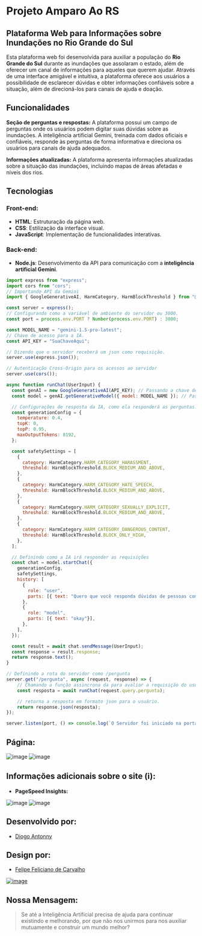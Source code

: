 # Projeto Amparo Ao RS

## Plataforma Web para Informações sobre Inundações no Rio Grande do Sul
Esta plataforma web foi desenvolvida para auxiliar a população do **Rio Grande do Sul** durante as inundações que assolaram o estado, além de oferecer um canal de informações para aqueles que querem ajudar. Através de uma interface amigável e intuitiva, a plataforma oferece aos usuários a possibilidade de esclarecer dúvidas e obter informações confiáveis sobre a situação, além de direcioná-los para canais de ajuda e doação.

## Funcionalidades

**Seção de perguntas e respostas:** A plataforma possui um campo de perguntas onde os usuários podem digitar suas dúvidas sobre as inundações. A inteligência artificial Gemini, treinada com dados oficiais e confiáveis, responde às perguntas de forma informativa e direciona os usuários para canais de ajuda adequados.

**Informações atualizadas:** A plataforma apresenta informações atualizadas sobre a situação das inundações, incluindo mapas de áreas afetadas e níveis dos rios.

## Tecnologias

### Front-end:
- **HTML**: Estruturação da página web.
- **CSS**: Estilização da interface visual.
- **JavaScript**: Implementação de funcionalidades interativas.

### Back-end:
- **Node.js**: Desenvolvimento da API para comunicação com a **inteligência artificial Gemini**.

```js
import express from "express";
import cors from "cors";
// Importando API da Gemini
import { GoogleGenerativeAI, HarmCategory, HarmBlockThreshold } from "@google/generative-ai";

const server = express();
// Configurando como a variável de ambiente do servidor ou 3000.
const port = process.env.PORT ? Number(process.env.PORT) : 3000;

const MODEL_NAME = "gemini-1.5-pro-latest";
// Chave de acesso para a IA.
const API_KEY = "SuaChaveAqui";

// Dizendo que o servidor receberá um json como requisição.
server.use(express.json());

// Autenticação Cross-Origin para os acessos ao servidor
server.use(cors());

async function runChat(UserInput) {
  const genAI = new GoogleGenerativeAI(API_KEY); // Passando a chave de acesso para o IA.
  const model = genAI.getGenerativeModel({ model: MODEL_NAME }); // Passando o modelo para IA.

  // Configurações de resposta da IA, como ela responderá as perguntas.
  const generationConfig = {
    temperature: 0.4,
    topK: 0,
    topP: 0.95,
    maxOutputTokens: 8192,
  };

  const safetySettings = [
    {
      category: HarmCategory.HARM_CATEGORY_HARASSMENT,
      threshold: HarmBlockThreshold.BLOCK_MEDIUM_AND_ABOVE,
    },
    {
      category: HarmCategory.HARM_CATEGORY_HATE_SPEECH,
      threshold: HarmBlockThreshold.BLOCK_MEDIUM_AND_ABOVE,
    },
    {
      category: HarmCategory.HARM_CATEGORY_SEXUALLY_EXPLICIT,
      threshold: HarmBlockThreshold.BLOCK_MEDIUM_AND_ABOVE,
    },
    {
      category: HarmCategory.HARM_CATEGORY_DANGEROUS_CONTENT,
      threshold: HarmBlockThreshold.BLOCK_ONLY_HIGH,
    },
  ];

  // Definindo como a IA irá responder as requisições
  const chat = model.startChat({
    generationConfig,
    safetySettings,
    history: [
      {
        role: "user",
        parts: [{ text: "Quero que você responda dúvidas de pessoas com um tom sério e conciso, as dúvidas serão sobre a enchentes que ocorreram recentemente no Rio Grande do Sul.\n\nBasicamente, o Rio Grande do Sul está passando pela maior enchente vista na história do estado, com diversas pessoas perdendo suas casas e correndo risco de vida com a inundação das águas.\n\nPortanto você irá responder dúvidas relacionadas à esse tema, como por exemplo:\n\n\"Como estar seguro durante uma enchente?\"\n\"Como posso fazer para me aquecer?\"\n\"Como ajudar meus animais?\"\n\"Como manter meus suprimentos seguros?\"\n\"Como ajudar outras pessoas?\"\n\ne em perguntas com teor especifico citados abaixo você responderá o seguinte:\n\nPerguntas relacionadas a doações de dinheiro:\n\"<p>Doe somente em fontes <strong>seguras</strong> e de <strong>confiança</strong>, como a oficial <strong>SOS Rio Grande do Sul</strong>. Aqui está o Link: <a href=\"https://sosenchentes.rs.gov.br/inicial\">https://sosenchentes.rs.gov.br/inicial</a></p>\"\n\nPerguntas relacionadas a ser um voluntário para ajudar:\n\"<p>A <strong>defesa cívil</strong> do RS está fazendo um <strong>programa de voluntários</strong>. Saiba mais no portal: <a href=\"https://www.defesacivil.rs.gov.br/seja-um-voluntario\">https://www.defesacivil.rs.gov.br/seja-um-voluntario</a></p>\"\n\nPerguntas relacionadas a locais para doação de suprimentos:\n\"<p>Para <strong>doar suprimentos</strong>, entre no site <a href=\"https://sosenchentes.rs.gov.br/inicial\">https://sosenchentes.rs.gov.br/inicial</a> e confira quais são os <strong>postos de atendimento</strong></p>\"\n\nPerguntas relacionadas a locais de risco atualmente:\n\"<p>Veja as atualizações de risco no site da defesa cívil <a href= \"https://www.defesacivil.rs.gov.br/inicial\">https://www.defesacivil.rs.gov.br/inicial</p>\"\n\nQualquer pergunta feita mantenha sempre o contexto das enchentes no Rio Grande do Sul, se a pergunta não for de acordo com o tema responda \"<p>Desculpe, não posso responder a sua pergunta.</p>\"\n\nRetorne sempre sua resposta em formatação HTML repetindo a pergunta dita.\n\nExemplo:\n\n\"<h2> Por quais canais devo me informar? </h2>\n\n<p>Para se manter atualizado sobre a situação das <strong>enchentes</strong> no <strong>Rio Grande do Sul</strong> , consulte os canais oficiais da Defesa Civil do estado:  <ul> <li><a href=\"https://www.defesacivil.rs.gov.br/inicial\" target=\"_black\">https://www.defesacivil.rs.gov.br/inicial</ul> </p>\"\n\nSe você entendeu e consegue aplicar todas as instruções mostradas responda \"okay\"."}],
      },
      {
        role: "model",
        parts: [{ text: "okay"}],
      },
    ],
  });

  const result = await chat.sendMessage(UserInput);
  const response = result.response;
  return response.text();
}

// Definindo a rota do servidor como /pergunta
server.get("/pergunta", async (request, response) => {
    // Chamando a função assincrona da para avaliar a requisição do usuário
    const resposta = await runChat(request.query.pergunta);

    // retorna a resposta em formato json para o usuário.
    return response.json(resposta);
});

server.listen(port, () => console.log(`O Servidor foi iniciado na porta ${port}`));
```

## Página:
![image](https://github.com/DiogoJP202/ProjetoAmparoAoRS/assets/102389309/c18ac988-3cd0-4ac3-a7ad-850d03d697af)
![image](https://github.com/DiogoJP202/ProjetoAmparoAoRS/assets/102389309/a1a07478-e04b-4279-97d3-ebb6c933fbb5)

## Informações adicionais sobre o site (ℹ️):
- **PageSpeed Insights:**

![image](https://github.com/DiogoJP202/ProjetoAmparoAoRS/assets/102389309/9579c767-65e4-4bce-adde-fd6fd3dc0ff3)
![image](https://github.com/DiogoJP202/ProjetoAmparoAoRS/assets/102389309/f2bf52bd-ebc7-43b4-acce-5ab790456b13)

## Desenvolvido por:
- [Diogo Antonny](https://www.linkedin.com/in/diogo-antonny/)

## Design por:
- [Felipe Feliciano de Carvalho](https://www.linkedin.com/in/felipefelicianodecarvalho/)

[![image](https://github.com/user-attachments/assets/d7babb4f-1d3f-4d49-b877-e1767aee7f46)](https://www.youtube.com/watch?v=cdhYreDzpFY)

## Nossa Mensagem:
> Se até a Inteligência Artificial precisa de ajuda para continuar existindo e melhorando, por que não nos unirmos para nos auxiliar mutuamente e construir um mundo melhor?
